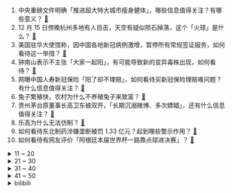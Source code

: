 1. 中央重磅文件明确「推进超大特大城市瘦身健体」，哪些信息值得关注？有哪些意义？ [:link:](https://www.zhihu.com/question/572497873)
2. 12 月 15 日傍晚杭州多地有人目击，天空有疑似陨石掉落，这个「火球」是什么？ [:link:](https://www.zhihu.com/question/572529024)
3. 美国驻华大使馆称，因中国各地新冠病例激增，暂停所有常规签证服务，如何看待这一举措？ [:link:](https://www.zhihu.com/question/572529767)
4. 钟南山表示不主张「大家一起阳」，有可能导致新的变异毒株出现，如何看待？ [:link:](https://www.zhihu.com/question/572510832)
5. 网曝中国人寿新冠保险「阳了却不理赔」，如何看待买新冠保险理赔难问题？有什么信息值得关注？ [:link:](https://www.zhihu.com/question/572520393)
6. 兔子繁殖快，农村为什么不养殖兔子来致富？ [:link:](https://www.zhihu.com/question/372098756)
7. 贵州茅台原董事长高卫东被双开，「长期沉溺赌博、多次嫖娼」，还有什么信息值得关注？ [:link:](https://www.zhihu.com/question/572465028)
8. 乐高为什么无法仿制？ [:link:](https://www.zhihu.com/question/35558370)
9. 如何看待东北制药涉嫌垄断被罚 1.33 亿元？起到哪些警示作用？ [:link:](https://www.zhihu.com/question/572254034)
10. 如何看待有网友评价「阿根廷本届世界杯一路靠点球进决赛」？ [:link:](https://www.zhihu.com/question/572288682)
<details>
<summary>11 ~ 20</summary>

11. 江西、河北等多地血库告急，江苏血液中心 A 型血仅剩 3 天用量，哪些原因导致？新冠感染者能否献血？ [:link:](https://www.zhihu.com/question/572526183)
12. 宋朝人下馆子，说的「小二，切二斤肉来」，这肉是哪种动物的肉？ [:link:](https://www.zhihu.com/question/460362433)
13. 搜狐张朝阳分享感染新冠的感受，呼吁不要囤退烧药，自己只消耗两粒布洛芬，哪些信息值得关注？ [:link:](https://www.zhihu.com/question/572328223)
14. 黄健翔称「姆巴佩基本功不扎实，对不起他的身体天赋」如何评价他在本届杯赛上的表现？他能达到梅罗的高度吗？ [:link:](https://www.zhihu.com/question/572347491)
15. 如何看待「实施渐进性延迟法定退休年龄政策」？对于该政策你有哪些建议？ [:link:](https://www.zhihu.com/question/570982794)
16. 如何评价电影《阿凡达：水之道》（Avatar:The Way of Water）？ [:link:](https://www.zhihu.com/question/572276682)
17. 山东公安成功破获全省首起「代刷网课」案件，涉及全国在校大学生超 79 万人，如何从法律的角度解读？ [:link:](https://www.zhihu.com/question/572466494)
18. 为什么身负重伤的人一旦睡着就会死？ [:link:](https://www.zhihu.com/question/506272658)
19. 如何看待吴亦凡工作室员工遭行业唾弃，无法找到工作，愤而受访曝案件内幕？污点艺人的工作人员应该被牵连吗？ [:link:](https://www.zhihu.com/question/571912918)
20. 电子科大通报「学生偷拿外卖 30 余次」，从误拿变为释放压力，如何看待这种行为？怎样正确减压？ [:link:](https://www.zhihu.com/question/572499137)
</details>
<details>
<summary>21 ~ 30</summary>

21. 如何看待越来越多新冠感染者在朋友圈「晒阳」，分享治疗过程？从谈「疫」色变到「晒阳」意味着怎样的转变？ [:link:](https://www.zhihu.com/question/572298932)
22. 世界杯决赛姆巴佩和梅西将正面对决，二人目前能力对比如何？在各自球队中的角色、定位是怎样的？ [:link:](https://www.zhihu.com/question/572443719)
23. 钟南山称越「晚阳」，症状或越轻，如何看待此言论？个人应如何做好防护？还有哪些信息值得关注？ [:link:](https://www.zhihu.com/question/572513831)
24. 为何有人宁愿开车 3 小时走国道，也不愿意一小时走高速？ [:link:](https://www.zhihu.com/question/553956084)
25. Netflix 播放榜出炉新剧《星期三》打破英语电视收视纪录，该部剧为何如此受欢迎？ [:link:](https://www.zhihu.com/question/570190186)
26. 前 RNG 中野携手冠军上辅，2023 赛季 WBG 阵容正式出炉，这套配置算 LPL 联赛顶流吗？ [:link:](https://www.zhihu.com/question/572525959)
27. 唐朝为什么要规定奴婢贱人，律比畜产这种惨无人道的法律？ [:link:](https://www.zhihu.com/question/68224485)
28. 太空题材的游戏里，越大的战舰速度就越慢，但是在太空不需要考虑重量和空气阻力，不是越大的船动力就越强吗？ [:link:](https://www.zhihu.com/question/572285633)
29. 继黄桃罐头后电解质水也卖断货，某品牌电商单周销量环比涨超 13 倍，如何看待这一现象？ [:link:](https://www.zhihu.com/question/572077831)
30. 如何判断外卖是否用了料理包？ [:link:](https://www.zhihu.com/question/571572477)
</details>
<details>
<summary>31 ~ 40</summary>

31. 有没有什么车是国外特供车？ [:link:](https://www.zhihu.com/question/562583166)
32. 如何看待评论区成为年轻人彰显个性主要阵地，金句频出成常态，为什么年轻人越来越喜欢「沉迷」评论区？ [:link:](https://www.zhihu.com/question/572504506)
33. 股市要开始一轮牛市吗？ [:link:](https://www.zhihu.com/question/570742382)
34. 新经济的发展到底是提高了创业门槛还是降低了创业门槛? [:link:](https://www.zhihu.com/question/301744992)
35. 有哪些无关风月、仙气十足的诗词？ [:link:](https://www.zhihu.com/question/506083101)
36. 大体重（BMI>30）者该如何有效减肥？现在身高172，体重90kg？ [:link:](https://www.zhihu.com/question/269391981)
37. 小时候每年过年你最期待的事是什么？ [:link:](https://www.zhihu.com/question/561968503)
38. 《脱口秀大会》第五季为什么评分这么低？ [:link:](https://www.zhihu.com/question/558075772)
39. 在游戏里充钱值得吗？在游戏里一年多了总共充了六百多，不知道值不值得？ [:link:](https://www.zhihu.com/question/572322662)
40. 聚酯纤维和棉花哪个更保温？ [:link:](https://www.zhihu.com/question/567968669)
</details>
<details>
<summary>41 ~ 50</summary>

41. 办公室多名同事都「阳了」，剩下的员工不愿去上班该算旷工吗？ [:link:](https://www.zhihu.com/question/572457918)
42. 美丽的七彩云南究竟为什么让人流连忘返？ [:link:](https://www.zhihu.com/question/572312509)
43. 成都一新冠患者因过量饮水导致水中毒，阳性以后喝多少水最为合适？ [:link:](https://www.zhihu.com/question/572639536)
44. 「阳」过之后，口红、贴身衣物还能用么？新冠康复后，家里是否需要一次彻底的「消杀」？ [:link:](https://www.zhihu.com/question/572499756)
45. 针对钓鱼岛，日政府将加强海保与自卫队协作，增加海保预算，如何解读？近期日本军事动作频频，意欲何为？ [:link:](https://www.zhihu.com/question/572267581)
46. 失败 4 次后，美军空射高超音速武器终于打完全程，如何评价美军高音速武器水平？ [:link:](https://www.zhihu.com/question/572096378)
47. 中国医药将负责辉瑞公司新冠治疗药物 Paxlovid○R 在中国大陆的进口和经销，哪些信息值得关注？ [:link:](https://www.zhihu.com/question/572345831)
48. 欧洲议会爆「最严重腐败丑闻」，副议长被拘押，家中被搜出数袋现金，哪些信息值得关注？ [:link:](https://www.zhihu.com/question/572068179)
49. 中国驻英使馆声明「英政府包庇『非法冲闯总领馆馆舍』反华分子，是极不负责的可耻行为」，哪些信息值得关注？ [:link:](https://www.zhihu.com/question/572465556)
50. 至今还未感染的你是怎么做到的？ [:link:](https://www.zhihu.com/question/572498190)
</details><details>
<summary>bilibili</summary>

1. EXO《Don't fight the feeling》MV [:link:](//www.bilibili.com/video/BV1te411P7Wa)
2. “从放羊娃到国家队队长，37岁的他全场打满120分钟！” [:link:](//www.bilibili.com/video/BV1MA41197qw)
3. 喉咙不舒服，咳嗽，试试这么按！ [:link:](//www.bilibili.com/video/BV1Pg411n7P9)
4. 中国民族服装，气势不能输 [:link:](//www.bilibili.com/video/BV14W4y1u7bP)
5. 不管有没有感染,请立刻打开这个视频。 [:link:](//www.bilibili.com/video/BV1o24y1S7UZ)
6. 在海南热带雨林国家公园，遇到了这些了不得的生物 [:link:](//www.bilibili.com/video/BV17A4119715)
7. 你管这叫火腿肠？！！！ [:link:](//www.bilibili.com/video/BV1MG411K74z)
8. 当我第九次尝试rap [:link:](//www.bilibili.com/video/BV1XD4y187Gh)
9. 国内开放了 刘庸详细解答关于新冠病毒 [:link:](//www.bilibili.com/video/BV1jM411U7rh)
10. “蓝朋友”变“男朋友”，这有一个甜甜的故事请查收～ [:link:](//www.bilibili.com/video/BV17K41167pN)
<details>
<summary>11 ~ 20</summary>

11. 当我穿上老婆婆的衣服去奶奶家，最后笑的站不来了 [:link:](//www.bilibili.com/video/BV1kP411M7fv)
12. 第一次挽救生命，是什么体验 [:link:](//www.bilibili.com/video/BV1FG411K7Cd)
13. 只需要这样这样，居然真的可以变成一条美人鱼 [:link:](//www.bilibili.com/video/BV1uR4y1k7nw)
14. 这真是一件很酷的事情 [:link:](//www.bilibili.com/video/BV1c14y1T79D)
15. 游戏中的女性角色，动作风格差距好大呀…… [:link:](//www.bilibili.com/video/BV1t84y1t7nP)
16. 每秒最高2400转！大自然进化出来的“马达”有多牛？ [:link:](//www.bilibili.com/video/BV1gR4y1k7F7)
17. 当我把666片落叶做成高定裙！ [:link:](//www.bilibili.com/video/BV128411V7Tu)
18. 「真理之律者」Armed Angel ( ᗜ ˰ ᗜ ) （原创曲） [:link:](//www.bilibili.com/video/BV1sG411P7Js)
19. 安息吧！查尔斯小火车！通关完结！ [:link:](//www.bilibili.com/video/BV1zd4y1v79r)
20. 这一口够不够解馋？ [:link:](//www.bilibili.com/video/BV1pP4y1D7E8)
</details>
<details>
<summary>21 ~ 30</summary>

21. 压力怪给老子死 [:link:](//www.bilibili.com/video/BV19R4y1r73j)
22. 挑战买光必胜客店里所有的单品，要花多少钱？结算发现要破产了！ [:link:](//www.bilibili.com/video/BV1g84y1t73u)
23. 当我带爸妈去拍婚纱照 [:link:](//www.bilibili.com/video/BV16D4y1a7fb)
24. 江湖传言一口锅就能做的甜品，整一下？ [:link:](//www.bilibili.com/video/BV1AV4y1N7M3)
25. 语文老师看了直接气的拉屎！【小学生作业】 [:link:](//www.bilibili.com/video/BV1d14y1P7au)
26. 沙特王子爱吃这？迪拜王室这聚餐？这家店小伙绷不住了！ [:link:](//www.bilibili.com/video/BV1Qd4y1e7xJ)
27. 探秘诺贝尔奖晚宴！准备了整整1年的晚宴上都吃什么？ [:link:](//www.bilibili.com/video/BV1EK411678n)
28. 粉丝说看我发挥，我让他散兵起飞！！！ [:link:](//www.bilibili.com/video/BV1pG411K7MK)
29. 就是这个让我历劫的蛋糕，奶奶要把我轰出去，但是它真的很完美，哈哈哈哈 [:link:](//www.bilibili.com/video/BV1C44y1U77d)
30. 第九个南京大屠杀死难者国家公祭日，请留一分钟 [:link:](//www.bilibili.com/video/BV1eg411n7Wq)
</details>
<details>
<summary>31 ~ 40</summary>

31. 一个苹果65？！人均500的黑珍珠只有三道能点的菜？【凭啥那么贵47-醉东】 [:link:](//www.bilibili.com/video/BV1xv4y197UV)
32. 当年4399上的发泄神作，真实结局竟如此阴暗 [:link:](//www.bilibili.com/video/BV1944y1m78G)
33. 很好奇，这游戏凭啥敢卖中国人100w？ [:link:](//www.bilibili.com/video/BV1V84y1t7QA)
34. 《明日方舟》EP - Flame Shadow [:link:](//www.bilibili.com/video/BV1Ev4y1978y)
35. 《崩坏3》过场动画——「重逢」 [:link:](//www.bilibili.com/video/BV1u8411p7UQ)
36. 花钱买个游戏，偷装文件还只让玩一次？！ [:link:](//www.bilibili.com/video/BV1H8411V7zY)
37. 听说你们想看我穿渔网？ [:link:](//www.bilibili.com/video/BV12M411U73Y)
38. 带着我  永远地复习下去...... [:link:](//www.bilibili.com/video/BV1CP4y1D7tV)
39. 结婚950天后，终于要开始了！！！ [:link:](//www.bilibili.com/video/BV1T8411p7zN)
40. 感冒药叠吃=肝衰竭进ICU？感冒退烧药，究竟怎么吃才安全【茼蒿会】 [:link:](//www.bilibili.com/video/BV18P4y1D7GW)
</details>
<details>
<summary>41 ~ 50</summary>

41. 轻 松 拿 捏 二 次 元 [:link:](//www.bilibili.com/video/BV1xV4y1A7Ck)
42. 哦，要进画里了，孩子们，走好 [:link:](//www.bilibili.com/video/BV1GG4y1g7NK)
43. 看到这一幕，谁还忍心拉绳子！ [:link:](//www.bilibili.com/video/BV118411V7MV)
44. 【连续7天只吃垃圾食品】我的身体发生了什么变化！ [:link:](//www.bilibili.com/video/BV1x14y1N7QE)
45. 连环整蛊一天女朋友后，她直接疯了！！！ [:link:](//www.bilibili.com/video/BV1Hg411E7ZR)
46. 【高燃】苦寻一年，一个视频带你看遍历代中国战刀！ [:link:](//www.bilibili.com/video/BV1bR4y1r7c6)
47. 当我羊了以后，臭卷宝寸步不离守护妈妈！ [:link:](//www.bilibili.com/video/BV1kR4y1r7GE)
48. 让你发烧 不是让你发烧 [:link:](//www.bilibili.com/video/BV1jG4y1g7mS)
49. “究竟什么样的人，才会喜欢这种氛围感” [:link:](//www.bilibili.com/video/BV1F8411V7MG)
50. 南方青年冬季骑行东北，零下十度河边露营煮火锅，帐篷内外温差34度很舒服 [:link:](//www.bilibili.com/video/BV1BM411z7sq)
</details>
<details>
<summary>51 ~ 60</summary>

51. 挑战国宴名菜灌汤黄鱼，帅小子真的能成功吗？ [:link:](//www.bilibili.com/video/BV1qD4y187xR)
52. 《崩坏3》动画短片「一种很新的甲方」（ ᗜ ‸ ᗜ ） [:link:](//www.bilibili.com/video/BV1tA41197KM)
53. angelababy化妆师“改造”普通人⁉画完直接走红毯！ [:link:](//www.bilibili.com/video/BV1id4y1e71E)
54. 托尼老师的钢铁战衣，能拿几个诺贝尔奖?【司徒之脑洞】 [:link:](//www.bilibili.com/video/BV13W4y1u7nZ)
55. 【鉴定热门】千万级食品安全网红主居然经常弄错食物相关常识问题？买到违法产品却从不举报！ [:link:](//www.bilibili.com/video/BV1z44y1U7WX)
56. 喝茶还是饮酒？这件环牙料与后赤壁赋哪个好？ [:link:](//www.bilibili.com/video/BV1NA41197wM)
57. 小火车查尔斯 [:link:](//www.bilibili.com/video/BV1JG4y1g7bQ)
58. 《无间道》凭什么能封神20年？20000字细节解读带你看懂经典！ [:link:](//www.bilibili.com/video/BV1ae411P74Q)
59. 动画里都是真的？四驱车越野大赛，四驱兄弟直呼内行。潇洒杯第六届第一集 [:link:](//www.bilibili.com/video/BV1qM411z7sb)
60. 历史书：听的我脑子都要长出来了 [:link:](//www.bilibili.com/video/BV1YG4y1u7i3)
</details>
<details>
<summary>61 ~ 70</summary>

61. 探秘卡塔尔土豪邮轮自助餐！¥9000一张船票，能吃回本吗？ [:link:](//www.bilibili.com/video/BV14D4y187W6)
62. 周淑怡竟然向我提出这种请求！？ [:link:](//www.bilibili.com/video/BV1Wd4y1v7um)
63. 台赠大陆的世界最大圈养鳄鱼小河，快被养死了 [:link:](//www.bilibili.com/video/BV1Ve4y1K7xf)
64. 东京特产：原神广告 [:link:](//www.bilibili.com/video/BV1LD4y1a7zU)
65. B站2022年度弹幕，两个字 [:link:](//www.bilibili.com/video/BV1hv4y197fB)
66. 好多朋友说不够看，今天超长九分钟！ [:link:](//www.bilibili.com/video/BV1zg411n75H)
67. 《 A P P 大 战 》 [:link:](//www.bilibili.com/video/BV1uV4y1A7mV)
68. 撩起刘海而已，变化这么大？！ [:link:](//www.bilibili.com/video/BV1k84y1t7N3)
69. 带着紫藤花礼物，我倾听了一位女孩与猫的故事 [:link:](//www.bilibili.com/video/BV1R44y1m7Y3)
70. 【伯爵狗】当我想拍汉服却看到了热巴鼓 [:link:](//www.bilibili.com/video/BV1bg411n7zu)
</details>
<details>
<summary>71 ~ 80</summary>

71. SEVENTEEN Shadow+March+HOT 2022AAA颁奖典礼舞台 [:link:](//www.bilibili.com/video/BV1W24y1X71d)
72. 直播间里，每天有上百人问我是不是小孩 [:link:](//www.bilibili.com/video/BV1PK411z7CP)
73. “他们  是每个男人的终极梦想！” [:link:](//www.bilibili.com/video/BV15R4y1k7Z6)
74. 绑架史上最大的失误 [:link:](//www.bilibili.com/video/BV1DD4y187vu)
75. 《2022年度十大黑马剧》【Low君大赏01】 [:link:](//www.bilibili.com/video/BV1314y1T7bU)
76. “小时候是真没看懂...” [:link:](//www.bilibili.com/video/BV1xV4y1A7fE)
77. 古人的审美真的不会过时！ [:link:](//www.bilibili.com/video/BV1Z84y1t7zP)
78. 【silly wisher】谁设计的这个生草游戏啊哈哈哈哈哈 [:link:](//www.bilibili.com/video/BV1DK411679Y)
79. 这几个神级资源网站，收藏了书签根本不舍得删除！ [:link:](//www.bilibili.com/video/BV1N44y1U7RX)
80. 融合召唤呼唤奇迹【水无月菌】 [:link:](//www.bilibili.com/video/BV1T44y1U72N)
</details>
<details>
<summary>81 ~ 90</summary>

81. 【极限打工人】“不是我选错了，是根本没得选” [:link:](//www.bilibili.com/video/BV1tR4y1k7MF)
82. 【2022十大迷惑剧情】爆笑盘点！这是碳基生物能写出来的剧本？ [:link:](//www.bilibili.com/video/BV1GR4y1k7v1)
83. 这下不得不玩原神了...【P13 没想到我还有唱歌的天赋】【4K 60】 [:link:](//www.bilibili.com/video/BV1aD4y187Xa)
84. 《生命之摇》奉上 [:link:](//www.bilibili.com/video/BV1ng411E788)
85. 【原神】旅行者，你对我妈做了什么！！！ [:link:](//www.bilibili.com/video/BV1bd4y1e7Ha)
86. 刘德华+吴京亮相！国产科幻《流浪地球2》新预告，人类数字永生？太阳危机不存在？ [:link:](//www.bilibili.com/video/BV1M24y1D7xU)
87. 19元自助小火锅，深夜无限怼，吃着喷着，笑着闹着，夫妻俩处成了兄弟 [:link:](//www.bilibili.com/video/BV1AG4y1G7SZ)
88. “别压抑自己” [:link:](//www.bilibili.com/video/BV1fP4y1S7hi)
89. 参考文献被标红！轻松几步教你解决！ [:link:](//www.bilibili.com/video/BV1TG411K7Jg)
90. 不要再说沒过程假画画，不然我揍死你！ [:link:](//www.bilibili.com/video/BV1eM411U7GB)
</details>
<details>
<summary>91 ~ 100</summary>

91. 有一百台自动贩卖机的神奇轮胎店…和“四国特工”的初次会面！ [:link:](//www.bilibili.com/video/BV1oM411m7sH)
92. 经费爆炸！这一季真的豁出去了！！！ [:link:](//www.bilibili.com/video/BV128411G7by)
93. 无所谓！黄桃罐头自会出手 [:link:](//www.bilibili.com/video/BV1wA41197gA)
94. 《原神》流浪者手书「彷徨在那无可奈何的夜」 [:link:](//www.bilibili.com/video/BV1TP4y1Q72x)
95. 《我是内个内个内个___》 [:link:](//www.bilibili.com/video/BV1dG4y137wn)
96. 明知道考不上了，还在坚持什么—女大四学生平静的破防视频信 [:link:](//www.bilibili.com/video/BV1SR4y1r7yu)
97. 请叫我 艾尔登 活阎王！ [:link:](//www.bilibili.com/video/BV1BW4y1M7iF)
98. 「赐我一个未来，即便流浪天涯亦无碍」 流浪者x赐我 [:link:](//www.bilibili.com/video/BV1jP411T7BK)
99. 一咬就爆裂的红烧肉 [:link:](//www.bilibili.com/video/BV1xe411w7e8)
100. 对不起！都是因为我让韩国队输掉了比赛！【国际连线究极尬聊  世界杯版】 [:link:](//www.bilibili.com/video/BV1W84y1t7XK)
</details></details>